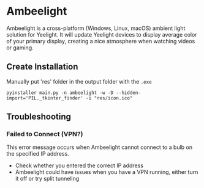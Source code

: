 # Ambeelight
Ambeelight is a cross-platform (Windows, Linux, macOS) ambient light solution for Yeelight. It will update Yeelight devices to display average color of your primary display, creating a nice atmosphere when watching videos or gaming.

## Create Installation
Manually put 'res' folder in the output folder with the `.exe`
```commandline
pyinstaller main.py -n ambeelight -w -D --hidden-import='PIL._tkinter_finder' -i "res/icon.ico"
```

## Troubleshooting
### Failed to Connect (VPN?)
This error message occurs when Ambeelight cannot connect to a bulb on the specified IP address. 
- Check whether you entered the correct IP address 
- Ambeelight could have issues when you have a VPN running, either turn it off or try split tunneling